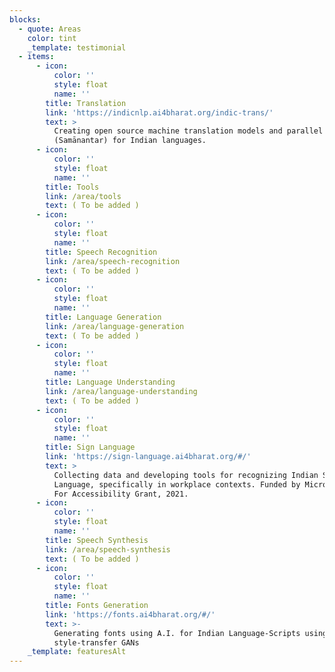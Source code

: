 ```yaml
---
blocks:
  - quote: Areas
    color: tint
    _template: testimonial
  - items:
      - icon:
          color: ''
          style: float
          name: ''
        title: Translation
        link: 'https://indicnlp.ai4bharat.org/indic-trans/'
        text: >
          Creating open source machine translation models and parallel corpora
          (Samānantar) for Indian languages.
      - icon:
          color: ''
          style: float
          name: ''
        title: Tools
        link: /area/tools
        text: ( To be added )
      - icon:
          color: ''
          style: float
          name: ''
        title: Speech Recognition
        link: /area/speech-recognition
        text: ( To be added )
      - icon:
          color: ''
          style: float
          name: ''
        title: Language Generation
        link: /area/language-generation
        text: ( To be added )
      - icon:
          color: ''
          style: float
          name: ''
        title: Language Understanding
        link: /area/language-understanding
        text: ( To be added )
      - icon:
          color: ''
          style: float
          name: ''
        title: Sign Language
        link: 'https://sign-language.ai4bharat.org/#/'
        text: >
          Collecting data and developing tools for recognizing Indian Sign
          Language, specifically in workplace contexts. Funded by Microsoft's AI
          For Accessibility Grant, 2021.
      - icon:
          color: ''
          style: float
          name: ''
        title: Speech Synthesis
        link: /area/speech-synthesis
        text: ( To be added )
      - icon:
          color: ''
          style: float
          name: ''
        title: Fonts Generation
        link: 'https://fonts.ai4bharat.org/#/'
        text: >-
          Generating fonts using A.I. for Indian Language-Scripts using
          style-transfer GANs
    _template: featuresAlt
---
```


